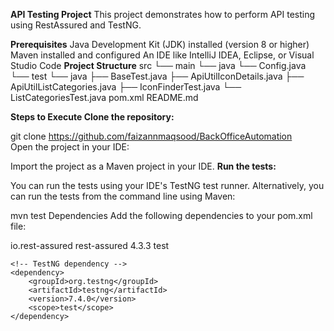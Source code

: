 **API Testing Project**
This project demonstrates how to perform API testing using RestAssured and TestNG.

**Prerequisites**
Java Development Kit (JDK) installed (version 8 or higher)
Maven installed and configured
An IDE like IntelliJ IDEA, Eclipse, or Visual Studio Code
**Project Structure**
src
 └── main
     └── java
         └── Config.java
 └── test
     └── java
         ├── BaseTest.java
         ├── ApiUtilIconDetails.java
         ├── ApiUtilListCategories.java
         ├── IconFinderTest.java
         └── ListCategoriesTest.java
pom.xml
README.md



**Steps to Execute
Clone the repository:**

git clone https://github.com/faizannmaqsood/BackOfficeAutomation  
Open the project in your IDE:

Import the project as a Maven project in your IDE.
**Run the tests:**

You can run the tests using your IDE's TestNG test runner.
Alternatively, you can run the tests from the command line using Maven:

mvn test
Dependencies
Add the following dependencies to your pom.xml file:


<dependencies>
    <!-- RestAssured dependency -->
    <dependency>
        <groupId>io.rest-assured</groupId>
        <artifactId>rest-assured</artifactId>
        <version>4.3.3</version>
        <scope>test</scope>
    </dependency>

    <!-- TestNG dependency -->
    <dependency>
        <groupId>org.testng</groupId>
        <artifactId>testng</artifactId>
        <version>7.4.0</version>
        <scope>test</scope>
    </dependency>
</dependencies>
